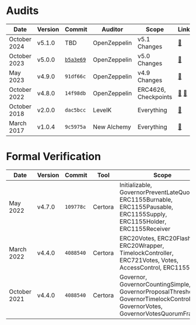 # Audits

| Date         | Version | Commit                             | Auditor      | Scope                | Links                                                       |
| ------------ | ------- | ---------------------------------- | ------------ | -------------------- | ----------------------------------------------------------- |
| October 2024 | v5.1.0  | TBD                                | OpenZeppelin | v5.1 Changes         | [🔗](./2024-10-v5.1.pdf)                                    |
| October 2023 | v5.0.0  | [`b5a3e69`](/../../../commit/b5a3e69) | OpenZeppelin | v5.0 Changes         | [🔗](./2023-10-v5.0.pdf)                                    |
| May 2023     | v4.9.0  | `91df66c`                          | OpenZeppelin | v4.9 Changes         | [🔗](./2023-05-v4.9.pdf)                                    |
| October 2022 | v4.8.0  | `14f98db`                          | OpenZeppelin | ERC4626, Checkpoints | [🔗](./2022-10-ERC4626.pdf) [🔗](./2022-10-Checkpoints.pdf) |
| October 2018 | v2.0.0  | `dac5bcc`                          | LevelK       | Everything           | [🔗](./2018-10.pdf)                                         |
| March 2017   | v1.0.4  | `9c5975a`                          | New Alchemy  | Everything           | [🔗](./2017-03.md)                                          |

# Formal Verification

| Date         | Version | Commit    | Tool    | Scope                                                                                                                            | Links                                |
| ------------ | ------- | --------- | ------- | -------------------------------------------------------------------------------------------------------------------------------- | ------------------------------------ |
| May 2022     | v4.7.0  | `109778c` | Certora | Initializable, GovernorPreventLateQuorum, ERC1155Burnable, ERC1155Pausable, ERC1155Supply, ERC1155Holder, ERC1155Receiver        | [🔗](../certora/reports/2022-05.pdf) |
| March 2022   | v4.4.0  | `4088540` | Certora | ERC20Votes, ERC20FlashMint, ERC20Wrapper, TimelockController, ERC721Votes, Votes, AccessControl, ERC1155                         | [🔗](../certora/reports/2022-03.pdf) |
| October 2021 | v4.4.0  | `4088540` | Certora | Governor, GovernorCountingSimple, GovernorProposalThreshold, GovernorTimelockControl, GovernorVotes, GovernorVotesQuorumFraction | [🔗](../certora/reports/2021-10.pdf) |
